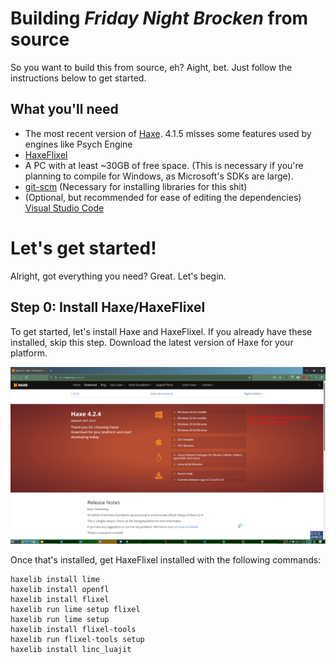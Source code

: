# Building *Friday Night Brocken* from source
So you want to build this from source, eh? Aight, bet. Just follow the instructions below to get started.

## What you'll need
- The most recent version of [Haxe](https://haxe.org/download/). 4.1.5 misses some features used by engines like Psych Engine
- [HaxeFlixel](https://haxeflixel.com/documentation/install-haxeflixel/)
- A PC with at least ~30GB of free space. (This is necessary if you're planning to compile for Windows, as Microsoft's SDKs are large).
- [git-scm](https://git-scm.com/downloads) (Necessary for installing libraries for this shit)
- (Optional, but recommended for ease of editing the dependencies) [Visual Studio Code](https://code.visualstudio.com/)

# Let's get started!
Alright, got everything you need? Great. Let's begin.

## Step 0: Install Haxe/HaxeFlixel
To get started, let's install Haxe and HaxeFlixel. If you already have these installed, skip this step.
Download the latest version of Haxe for your platform.

![](docs/img/haxePage.png)

Once that's installed, get HaxeFlixel installed with the following commands:
```
haxelib install lime
haxelib install openfl
haxelib install flixel
haxelib run lime setup flixel
haxelib run lime setup
haxelib install flixel-tools
haxelib run flixel-tools setup
haxelib install linc_luajit
```